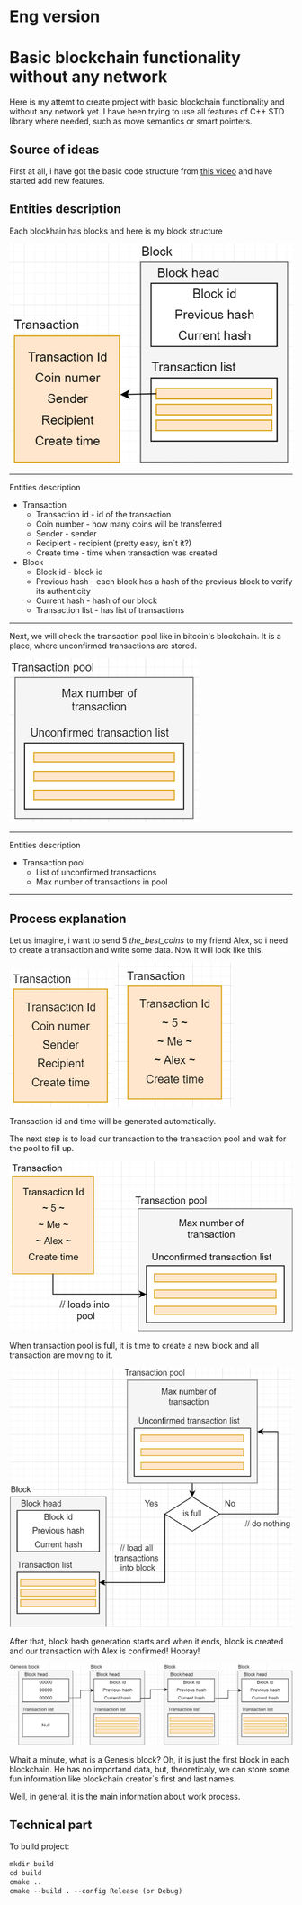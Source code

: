 # Eng version
# Basic blockchain functionality without any network

Here is my attemt to create project with basic blockchain functionality and without any network yet. I have been trying to use all features of C++ STD library where needed, such as move semantics or smart pointers.

## Source of ideas

First at all, i have got the basic code structure from 
[this video](https://www.youtube.com/watch?v=2VDQeQfh4Hs&t=769s) and have started add new features.


## Entities description 

Each blockhain has blocks and here is my block structure 

![block](screenshots/block.PNG)​

---
Entities description

- Transaction
  - Transaction id - id of the transaction
  - Coin number - how many coins will be transferred 
  - Sender - sender
  - Recipient - recipient (pretty easy, isn`t it?)
  - Create time - time when transaction was created
- Block
  - Block id - block id
  - Previous hash - each block has a hash of the previous block to verify its authenticity
  - Current hash - hash of our block
  - Transaction list - has list of transactions
 
---

Next, we will check the transaction pool like in bitcoin's blockchain. It is a place, where unconfirmed transactions are stored.

![transaction pool](screenshots/transact_pool.PNG)​

---
Entities description

- Transaction pool
  - List of unconfirmed transactions
  - Max number of transactions in pool 

---

## Process explanation

Let us imagine, i want to send 5 *the_best_coins* to my friend Alex, so i need to create a transaction and write some data. Now it will look like this.

![transaction pool original](screenshots/transaction_orig.PNG)​
![transaction pool](screenshots/transact_example.PNG)​

Transaction id and time will be generated automatically.

The next step is to load our transaction to the transaction pool and wait for the pool to fill up.


![load transaction into pool](screenshots/loading_transaction.PNG)​

When transaction pool is full, it is time to create a new block and all transaction are moving to it.

![load transaction into block](screenshots/load_into_block.PNG)​

After that, block hash generation starts and when it ends, block is created and our transaction with Alex is confirmed! Hooray!

![chain example](screenshots/chain_exmpl.PNG)​

Whait a minute, what is a Genesis block? Oh, it is just the first block in each blockchain. He has no importand data, but, theoreticaly, we can store some fun information like blockchain creator`s first and last names.

Well, in general, it is the main information about work process.

## Technical part

To build project:
```
mkdir build
cd build
cmake ..
cmake --build . --config Release (or Debug)
```
